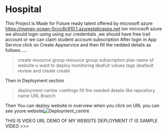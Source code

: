 # Hospital
This Project is Made for Future ready talent offered by microsoft azure
https://mango-ocean-0ccc8c910.1.azurestaticapps.net
Ion microsoft azure we ahould login using using our credentials ,we should have free trail account
or we can claim student account subscription
After login in App Service click on Create Appservice and then fill the nedded details
as follows.....
>create resource group
resource group
subscription plan
name of website u want to deploy
>monitoring 
deafult values
>tags 
deafault
>review and create
>create


Then in Deployment section 
>deployment centre >settings
fill the needed details like repository name
URL
Branch

Then You can deploy website
in overview when you click on URL you can see youre website![Deployment_centre](https://user-images.githubusercontent.com/77660544/150171059-41300d69-2975-445e-8178-cb08ff17159e.png)



THIS IS VIDEO URL DEMO OF MY WEBSITE DEPLOYMENT
IT IS SAMPLE VIDEO >>>
